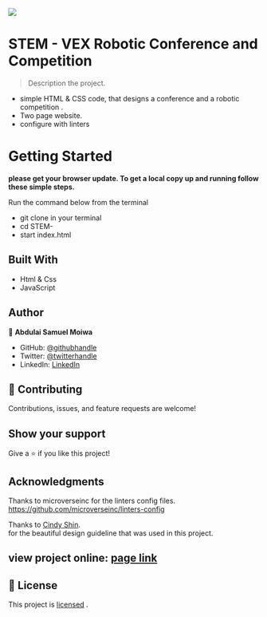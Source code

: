 ![](https://img.shields.io/badge/Microverse-blueviolet)

# STEM - VEX Robotic Conference  and Competition

> Description the project.
- simple HTML & CSS code, that designs a conference and a robotic competition .
- Two page website.
- configure with linters 

# Getting Started

**please get your browser update. To get a local copy up and running follow these simple steps.**

Run the command below from the terminal

- git clone in your terminal
- cd STEM-
- start index.html

## Built With

- Html & Css
- JavaScript

## Author

👤 **Abdulai Samuel Moiwa**

- GitHub: [@githubhandle](https://github.com/samuelmoiwa)
- Twitter: [@twitterhandle](https://twitter.com/samuelmoiwa)
- LinkedIn: [LinkedIn](https://www.linkedin.com/in/ing-abdulai-samuel-moiwa-726340142/)
 

## 🤝 Contributing

Contributions, issues, and feature requests are welcome!

## Show your support

Give a ⭐️ if you like this project!

## Acknowledgments

Thanks to microverseinc for the linters config files.
https://github.com/microverseinc/linters-config <br>

Thanks to [Cindy Shin](https://www.behance.net/adagio07). <br>
for the beautiful design guideline that was used in this project.

## view project online: [page link](#)

## 📝 License

This project is 
[licensed](https://github.com/samuelmoiwa/Microverse-Student-Profile-grid/blob/profile_mobile_design/MIT.md) .
